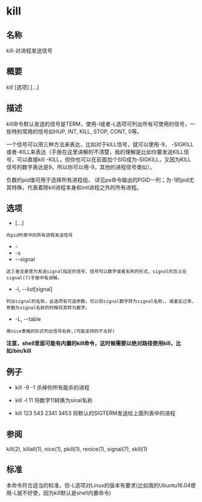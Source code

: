 # kill

## 名称
kill-对进程发送信号

## 概要
kill [选项] <pid> [...]

## 描述
kill命令默认发送的信号是TERM，使用-l或者-L选项可列出所有可使用的信号，一些特别常用的信号如HUP, INT, KILL, STOP, CONT, 0等。

一个信号可以用三种方法来表达，比如对于kILL信号，就可以使用-9， -SIGKILL或者-KILL来表达（手册在这里讲解的不清楚，我的理解是比如你要发送KILL信号，可以直接kill -KILL，但你也可以在前面加个SIG成为-SIGKILL，又因为KILL信号的数字表达是9，所以你可以用-9，其他的进程信号类似）。

负数的pid值可用于选择所有进程组， 详见ps命令输出的PGID一列；为-1的pid尤其特殊，代表着除kill进程本身和init进程之外的所有进程。

## 选项
* <pid> [...] 
```
向pid列表中的所有进程发送信号
```
* -<signal>
* -s <signal> 
* --signal <signal> 
```
这三者全是意为发送signal指定的信号，信号可以数字或者名称的形式，signal的含义在signal(7)手册中有讲解。
```
* -l, --list[signal]
```
列出signal的名称，此选项有可选参数，可以将signal数字转为signal名称，，或者反过来，参数为signal名称的时候将其转为数字。
```

* -L, --table
```
用nice表格的形式列出信号名称,(可能支持的不太好)
```

**注意，shell里面可能有内置的kill命令，这时候需要以绝对路径使用kill，比如/bin/kill**

## 例子

* kill -9 -1
杀掉你所有能杀的进程

* kill -l 11
将数字11转换为sinal名称

* kill 123 543 2341 3453
将默认的SIGTERM发送给上面列表中的进程

## 参阅
kill(2), killall(1), nice(1), pkill(1), renice(1), signal(7), skill(1)

## 标准
本命令符合适当的标准，但-L选项对Linux的版本有要求(比如我的Ubuntu16.04使用-L就不好使，因为kill默认是shell内置命令)


